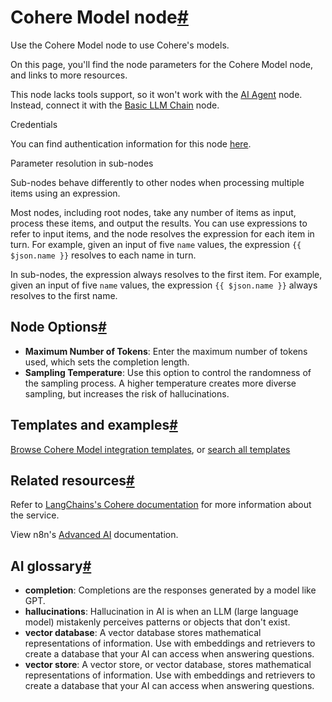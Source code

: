 [](https://github.com/n8n-io/n8n-docs/edit/main/docs/integrations/builtin/cluster-nodes/sub-nodes/n8n-nodes-langchain.lmcohere.md "Edit this page")

# Cohere Model node[#](#cohere-model-node "Permanent link")

Use the Cohere Model node to use Cohere's models.

On this page, you'll find the node parameters for the Cohere Model node, and links to more resources.

This node lacks tools support, so it won't work with the [AI Agent](../../root-nodes/n8n-nodes-langchain.agent/) node. Instead, connect it with the [Basic LLM Chain](../../root-nodes/n8n-nodes-langchain.chainllm/) node.

Credentials

You can find authentication information for this node [here](../../../credentials/cohere/).

Parameter resolution in sub-nodes

Sub-nodes behave differently to other nodes when processing multiple items using an expression.

Most nodes, including root nodes, take any number of items as input, process these items, and output the results. You can use expressions to refer to input items, and the node resolves the expression for each item in turn. For example, given an input of five `name` values, the expression `{{ $json.name }}` resolves to each name in turn.

In sub-nodes, the expression always resolves to the first item. For example, given an input of five `name` values, the expression `{{ $json.name }}` always resolves to the first name.

## Node Options[#](#node-options "Permanent link")

*   **Maximum Number of Tokens**: Enter the maximum number of tokens used, which sets the completion length.
*   **Sampling Temperature**: Use this option to control the randomness of the sampling process. A higher temperature creates more diverse sampling, but increases the risk of hallucinations.

## Templates and examples[#](#templates-and-examples "Permanent link")

[Browse Cohere Model integration templates](https://n8n.io/integrations/cohere-model/), or [search all templates](https://n8n.io/workflows/)

## Related resources[#](#related-resources "Permanent link")

Refer to [LangChains's Cohere documentation](https://js.langchain.com/docs/integrations/llms/cohere/) for more information about the service.

View n8n's [Advanced AI](../../../../../advanced-ai/) documentation.

## AI glossary[#](#ai-glossary "Permanent link")

*   **completion**: Completions are the responses generated by a model like GPT.
*   **hallucinations**: Hallucination in AI is when an LLM (large language model) mistakenly perceives patterns or objects that don't exist.
*   **vector database**: A vector database stores mathematical representations of information. Use with embeddings and retrievers to create a database that your AI can access when answering questions.
*   **vector store**: A vector store, or vector database, stores mathematical representations of information. Use with embeddings and retrievers to create a database that your AI can access when answering questions.